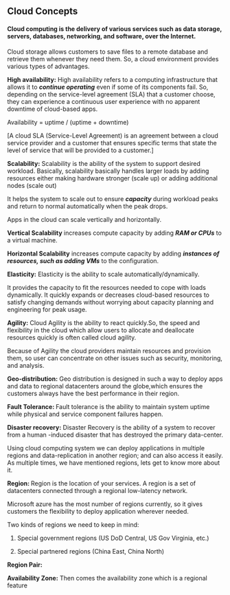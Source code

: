 
<h2>Cloud Concepts</h2>

<h4>Cloud computing is the delivery of various services such as data storage, servers, databases, networking, and software, over the Internet.</h4>
Cloud storage allows customers to save files to a remote database and retrieve them whenever they need them. So, a cloud environment provides various types of advantages.
 
<b>High availability:</b> High availability refers to a computing infrastructure that allows it to ***continue operating*** even if some of its components fail. So, depending on the service-level agreement (SLA) that a customer choose, they can experience a continuous user experience with no apparent downtime of cloud-based apps.

Availability = uptime / (uptime + downtime)

[A cloud SLA (Service-Level Agreement) is an agreement between a cloud service provider and a customer that ensures specific terms that state the level of service that will be provided to a customer.]

<b>Scalability:</b> Scalability is the ability of the system to support desired workload.
Basically, scalability basically handles larger loads by adding resources either making hardware stronger (scale up) or adding additional nodes (scale out)

It helps the system to scale out to ensure ***capacity*** during workload peaks and return to normal automatically when the peak drops.

Apps in the cloud can scale vertically and horizontally.

<b>Vertical Scalability</b> increases compute capacity by adding ***RAM or CPUs*** to a virtual machine.

<b>Horizontal Scalability</b> increases compute capacity by adding ***instances of resources, such as adding VMs*** to the configuration.

<b>Elasticity:</b> Elasticity is the ability to scale automatically/dynamically.
 
It provides the capacity to fit the resources needed to cope with loads dynamically.
It quickly expands or decreases cloud-based resources to satisfy changing demands without worrying about capacity planning and engineering for peak usage.

<b>Agility:</b> 
Cloud Agility is the ability to react quickly.So, the speed and flexibility in the cloud which allow users to allocate and deallocate resources quickly is often called cloud agility.

Because of Agility the cloud providers maintain resources and provision them, so user can concentrate on other issues such as security, monitoring, and analysis. 

<b>Geo-distribution:</b> Geo distribution is designed in such a way to deploy apps and data to regional datacenters around the globe,which ensures the customers always have the best performance in their region.

<b> Fault Tolerance: </b> Fault tolerance is the ability to maintain system uptime while physical and service component failures happen.

 <b>Disaster recovery:</b> Disaster Recovery is the ability of a system to recover from a human -induced disaster that has destroyed the primary data-center. 

Using cloud computing system we can deploy applications in multiple regions and data-replication in another region; and can also access it easily.
As multiple times, we have mentioned regions, lets get to know more about it.

<b> Region: </b> Region is the location of your services.  A region is a set of datacenters connected through a regional low-latency network.

Microsoft azure has the most number of regions currently, so it gives customers the flexibility to deploy application wherever needed.

Two kinds of regions we need to keep in mind:

1) Special government regions (US DoD Central, US Gov Virginia, etc.)
 
2) Special partnered regions (China East, China North)

<b> Region Pair: </b> 

<b> Availability Zone:</b> Then comes the availability zone which is a regional feature










